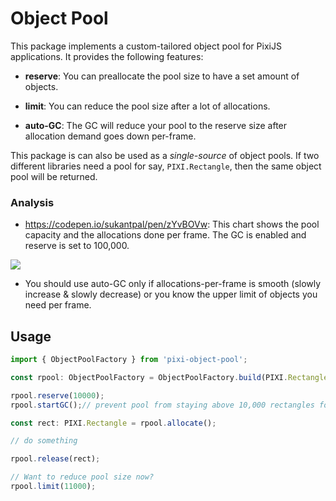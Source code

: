 # Object Pool

This package implements a custom-tailored object pool for PixiJS applications. It provides the
following features:

* **reserve**: You can preallocate the pool size to have a set amount of objects.

* **limit**: You can reduce the pool size after a lot of allocations.

* **auto-GC**: The GC will reduce your pool to the reserve size after allocation demand goes down
per-frame.

This package is can also be used as a _single-source_ of object pools. If two different libraries need
a pool for say, `PIXI.Rectangle`, then the same object pool will be returned.

### Analysis

* https://codepen.io/sukantpal/pen/zYvBOVw: This chart shows the pool capacity and the allocations done per frame. The GC
is enabled and reserve is set to 100,000.

<img src="https://i.ibb.co/jkNWHdR/Screen-Shot-2020-04-18-at-12-46-08-PM.png"></img>

* You should use auto-GC only if allocations-per-frame is smooth (slowly increase & slowly decrease) or you know the upper
limit of objects you need per frame.

## Usage

```ts
import { ObjectPoolFactory } from 'pixi-object-pool';

const rpool: ObjectPoolFactory = ObjectPoolFactory.build(PIXI.Rectangle);

rpool.reserve(10000);
rpool.startGC();// prevent pool from staying above 10,000 rectangles for too long

const rect: PIXI.Rectangle = rpool.allocate();

// do something

rpool.release(rect);

// Want to reduce pool size now?
rpool.limit(11000);
```
